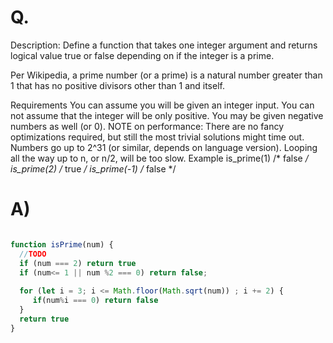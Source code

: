 # Q.
Description:
Define a function that takes one integer argument and returns logical value true or false depending on if the integer is a prime.

Per Wikipedia, a prime number (or a prime) is a natural number greater than 1 that has no positive divisors other than 1 and itself.

Requirements
You can assume you will be given an integer input.
You can not assume that the integer will be only positive. You may be given negative numbers as well (or 0).
NOTE on performance: There are no fancy optimizations required, but still the most trivial solutions might time out. Numbers go up to 2^31 (or similar, depends on language version). Looping all the way up to n, or n/2, will be too slow.
Example
is_prime(1)  /* false */
is_prime(2)  /* true  */
is_prime(-1) /* false */

# A)
```js

function isPrime(num) {
  //TODO
  if (num === 2) return true
  if (num<= 1 || num %2 === 0) return false;
 
  for (let i = 3; i <= Math.floor(Math.sqrt(num)) ; i += 2) {
     if(num%i === 0) return false
  }
  return true
}

```
